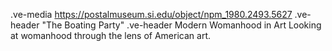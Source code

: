 .ve-media https://postalmuseum.si.edu/object/npm_1980.2493.5627 
.ve-header "The Boating Party"
.ve-header Modern Womanhood in Art
Looking at womanhood through the lens of American art. 